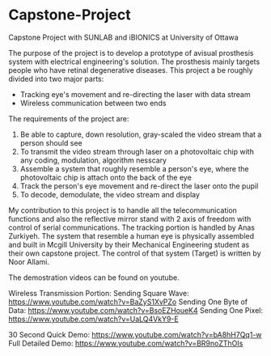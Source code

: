 # Capstone-Project
Capstone Project with SUNLAB and iBIONICS at University of Ottawa

  The purpose of the project is to develop a prototype of avisual prosthesis system with electrical engineering's solution.
The prosthesis mainly targets people who have retinal degenerative diseases. This project a be roughly divided into two major parts:
  - Tracking eye's movement and re-directing the laser with data stream
  - Wireless communication between two ends
  
The requirements of the project are:
  1. Be able to capture, down resolution, gray-scaled the video stream that a person should see
  2. To transmit the video stream through laser on a photovoltaic chip with any coding, modulation, algorithm nesscary
  3. Assemble a system that roughly resemble a person's eye, where the photovoltaic chip is attach onto the back of the eye
  4. Track the person's eye movement and re-direct the laser onto the pupil
  5. To decode, demodulate, the video stream and display
  
  My contribution to this project is to handle all the telecommunication functions and also the reflective mirror stand with 2 axis of freedom with control of serial communications. The tracking portion is handled by Anas Zurkiyeh. The system that resemble a human eye is physically assembled and built in Mcgill University by their Mechanical Engineering student as their own capstone project. The control of that system (Target) is written by Noor Allami.

The demostration videos can be found on youtube.

Wireless Transmission Portion:
Sending Square Wave: https://www.youtube.com/watch?v=BaZyS1XvPZo
Sending One Byte of Data: https://www.youtube.com/watch?v=BsoEZHoueK4
Sending One Pixel: https://www.youtube.com/watch?v=UaLQ4VkY9-E

30 Second Quick Demo: https://www.youtube.com/watch?v=bA8hH7Qq1-w
Full Detailed Demo: https://www.youtube.com/watch?v=BR9noZThOIs
